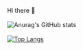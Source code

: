 Hi there 👋 <br />
 <br /> ![Anurag's GitHub stats](https://github-readme-stats.vercel.app/api?username=mouhihaMohamed702&show_icons=true&theme=merko) <br/>
 <br /> [![Top Langs](https://github-readme-stats.vercel.app/api/top-langs/?username=mouhihaMohamed702&langs_count=8&theme=merko)](https://github.com/anuraghazra/github-readme-stats) 
<!-- **mouhihaMohamed/mouhihaMohamed** is a ✨ _special_ ✨ repository because its `README.md` (this file) appears on your GitHub profile. <img align="center" src="https://github-readme-stats.vercel.app/api/<CARD_TYPE>/?username=<USERNAME>&theme=<THEME_NAME>" /> Here are some ideas to get you started: - 🔭 I’m currently working on ... - 🌱 I’m currently learning ... - 👯 I’m looking to collaborate on ... - 🤔 I’m looking for help with ... - 💬 Ask me about ... - 📫 How to reach me: ... - 😄 Pronouns: ... - ⚡ Fun fact: ..
<p align="center">
  <a title="mouhiha.github.io" href="https://mouhihamohamed702.github.io/mouhiha/">
  
</p>

# MOUHIHA Mohamed Website


## Overview

[``MOUHIHA Mohamed``](https://mouhihamohamed702.github.io/mouhiha/) is the personal website of Mr. MOUHIHA Mohamed where he shares the projects he is working on, the machine learning books he has read and also free courses on the main points of machine learning and deep learning.


This website is written in Markdown and gets built to a static website using [mkdocs](https://www.mkdocs.org/) and a modified version of the [mkdocs-material theme](https://squidfunk.github.io/mkdocs-material).
